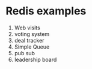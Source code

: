 # Redis examples

1. Web visits
2. voting system
3. deal tracker
4. Simple Queue
5. pub sub
6. leadership board